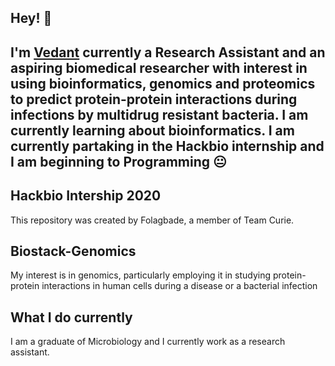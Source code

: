 ## Hey! :wave:
## I'm <a href="https://github.com/Folagbade1/">Vedant</a> currently a Research Assistant  and an aspiring biomedical researcher  with interest in using bioinformatics, genomics and proteomics to predict protein-protein interactions during infections by multidrug resistant bacteria. I am currently learning about bioinformatics. I am currently partaking in the Hackbio internship and I am beginning to Programming :neutral_face:
## Hackbio Intership 2020


This repository was created by Folagbade, a member of Team Curie.
## Biostack-Genomics
My interest is in genomics, particularly employing it in studying protein-protein interactions in human cells during a disease or a bacterial infection
## What I do currently
I am a graduate of Microbiology and I currently work as a research assistant.
